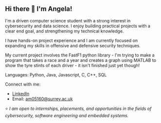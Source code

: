 ## Hi there 👋 I'm Angela!

I'm a driven computer science student with a strong interest in cybersecurity and data science. 
I enjoy building practical projects with a clear end goal, and strengthening my technical knowledge. 

I have hands-on project experience and I am currently focused on expanding my skills in offensive and defensive security techniques.

My current project involves the FastF1 python library - I'm trying to make a program that takes a race and a year and creates a graph using MATLAB to show the tyre stints of each driver - it isn't finished just yet though!

Languages: Python, Java, Javascript, C, C++, SQL

Connect with me:  
- [LinkedIn](https://www.linkedin.com/in/angela-melbourne-609278290/)
- Email: am05160@surrey.ac.uk


⭐️ *I am open to internships, placements, and opportunities in the fields of cybersecurity, software engineering and embedded systems.*  
<!--
**angel127127/angel127127** is a ✨ _special_ ✨ repository because its `README.md` (this file) appears on your GitHub profile.

Here are some ideas to get you started:

- 🔭 I’m currently working on ...
- 🌱 I’m currently learning ...
- 👯 I’m looking to collaborate on ...
- 🤔 I’m looking for help with ...
- 💬 Ask me about ...
- 📫 How to reach me: ...
- 😄 Pronouns: ...
- ⚡ Fun fact: ...
-->
